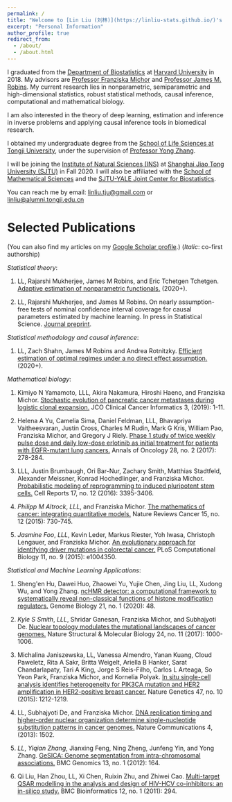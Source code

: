 ```yaml
---
permalink: /
title: "Welcome to [Lin Liu (刘林)](https://linliu-stats.github.io/)'s homepage"
excerpt: "Personal Information"
author_profile: true
redirect_from: 
  - /about/
  - /about.html
---
```

 
I graduated from the [Department of Biostatistics](https://www.hsph.harvard.edu/biostatistics/) at [Harvard University](https://www.harvard.edu/) in 2018. My advisors are [Professor Franziska Michor](http://michorlab.dfci.harvard.edu/) and [Professor James M. Robins](https://www.hsph.harvard.edu/james-robins/). My current research lies in nonparametric, semiparametric and high-dimensional statistics, robust statistical methods, causal inference, computational and mathematical biology.

I am also interested in the theory of deep learning, estimation and inference in inverse problems and applying causal inference tools in biomedical research.

I obtained my undergraduate degree from the [School of Life Sciences at Tongji University](https://life.tongji.edu.cn/lifeen/), under the supervision of [Professor Yong Zhang](https://zhanglab.tongji.edu.cn).

I will be joining the [Institute of Natural Sciences (INS)](https://ins.sjtu.edu.cn/) at [Shanghai Jiao Tong University (SJTU)](http://en.sjtu.edu.cn/) in Fall 2020. I will also be affiliated with the [School of Mathematical Sciences](http://math.sjtu.edu.cn/) and the [SJTU-YALE Joint Center for Biostatistics](http://transmed.sjtu.edu.cn/ylhome.do?method=getHomeList&version=en).

You can reach me by email: linliu.tju@gmail.com or linliu@alumni.tongji.edu.cn

Selected Publications
======
(You can also find my articles on my [Google Scholar profile](https://scholar.google.com/citations?user=2xESgioAAAAJ&hl=en).) (_Italic_: co-first authorship)

_Statistical theory_:

1. LL, Rajarshi Mukherjee, James M Robins, and Eric Tchetgen Tchetgen. [Adaptive estimation of nonparametric functionals.](https://arxiv.org/pdf/1608.01364) (2020+).

2. LL, Rajarshi Mukherjee, and James M Robins. On nearly assumption-free tests of nominal confidence interval coverage for causal parameters estimated by machine learning. In press in Statistical Science. [Journal preprint](https://www.e-publications.org/ims/submission/STS/user/submissionFile/39574?confirm=b58bff70).

_Statistical methodology and causal inference_:

1. LL, Zach Shahn, James M Robins and Andrea Rotnitzky. [Efficient estimation of optimal regimes under a no direct effect assumption.](https://arxiv.org/pdf/1908.10448) (2020+).

_Mathematical biology_:

1. Kimiyo N Yamamoto, LLL, Akira Nakamura, Hiroshi Haeno, and Franziska Michor. [Stochastic evolution of pancreatic cancer metastases during logistic clonal expansion.](https://ascopubs.org/doi/abs/10.1200/CCI.18.00079) JCO Clinical Cancer Informatics 3, (2019): 1-11. 

2. Helena A Yu, Camelia Sima, Daniel Feldman, LLL, Bhavapriya Vaitheesvaran, Justin Cross, Charles M Rudin, Mark G Kris, William Pao, Franziska Michor, and Gregory J Riely. [Phase 1 study of twice weekly pulse dose and daily low-dose erlotinib as initial treatment for patients with EGFR-mutant lung cancers.](https://academic.oup.com/annonc/article-abstract/28/2/278/2676878) Annals of Oncology 28, no. 2 (2017): 278-284.

3. LLL, Justin Brumbaugh, Ori Bar-Nur, Zachary Smith, Matthias Stadtfeld, Alexander Meissner, Konrad Hochedlinger, and Franziska Michor. [Probabilistic modeling of reprogramming to induced pluripotent stem cells.](https://www.sciencedirect.com/science/article/pii/S2211124716316540) Cell Reports 17, no. 12 (2016): 3395-3406.

4. _Philipp M Altrock_, _LLL_, and Franziska Michor. [The mathematics of cancer: integrating quantitative models.](https://www.nature.com/articles/nrc4029) Nature Reviews Cancer 15, no. 12 (2015): 730-745.

5. _Jasmine Foo_, _LLL_, Kevin Leder, Markus Riester, Yoh Iwasa, Christoph Lengauer, and Franziska Michor. [An evolutionary approach for identifying driver mutations in colorectal cancer.](https://journals.plos.org/ploscompbiol/article?id=10.1371/journal.pcbi.1004350) PLoS Computational Biology 11, no. 9 (2015): e1004350.

_Statistical and Machine Learning Applications_:

1. Sheng'en Hu, Dawei Huo, Zhaowei Yu, Yujie Chen, Jing Liu, LL, Xudong Wu, and Yong Zhang. [ncHMR detector: a computational framework to systematically reveal non-classical functions of histone modification regulators.](https://genomebiology.biomedcentral.com/articles/10.1186/s13059-020-01953-0) Genome Biology 21, no. 1 (2020): 48.

2. _Kyle S Smith_, _LLL_, Shridar Ganesan, Franziska Michor, and Subhajyoti De. [Nuclear topology modulates the mutational landscapes of cancer genomes.](https://www.nature.com/nsmb/journal/v24/n11/abs/nsmb.3474.html) Nature Structural & Molecular Biology 24, no. 11 (2017): 1000-1006.

3. Michalina Janiszewska, LL, Vanessa Almendro, Yanan Kuang, Cloud Paweletz, Rita A Sakr, Britta Weigelt, Ariella B Hanker, Sarat Chandarlapaty, Tari A King, Jorge S Reis-Filho, Carlos L Arteaga, So Yeon Park, Franziska Michor, and Kornelia Polyak. [In situ single-cell analysis identifies heterogeneity for PIK3CA mutation and HER2 amplification in HER2-positive breast cancer.](https://www.nature.com/articles/ng.3391/) Nature Genetics 47, no. 10 (2015): 1212-1219.

4. LL, Subhajyoti De, and Franziska Michor. [DNA replication timing and higher-order nuclear organization determine single-nucleotide substitution patterns in cancer genomes.](https://www.nature.com/articles/ncomms2502) Nature Communications 4, (2013): 1502.

5. _LL_, _Yiqian Zhang_, Jianxing Feng, Ning Zheng, Junfeng Yin, and Yong Zhang. [GeSICA: Genome segmentation from intra-chromosomal associations.](https://bmcgenomics.biomedcentral.com/articles/10.1186/1471-2164-13-164) BMC Genomics 13, no. 1 (2012): 164.

6. Qi Liu, Han Zhou, LL, Xi Chen, Ruixin Zhu, and Zhiwei Cao. [Multi-target QSAR modelling in the analysis and design of HIV-HCV co-inhibitors: an in-silico study.](https://link.springer.com/article/10.1186/1471-2105-12-294) BMC Bioinformatics 12, no. 1 (2011): 294.
